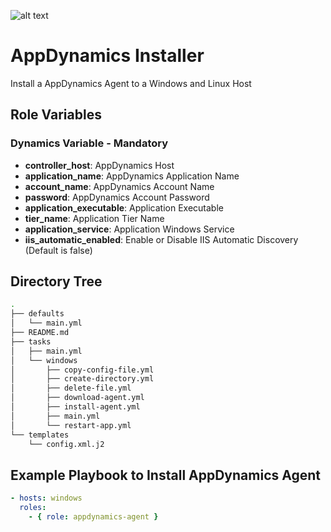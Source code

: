 ![alt text](https://github.com/stone-payments/ansible-appdynamics-agent/blob/master/img/logo.svg)

AppDynamics Installer
=========

Install a AppDynamics Agent to a Windows and Linux Host

Role Variables
--------------

### Dynamics Variable - Mandatory 

* **controller_host**: AppDynamics Host
* **application_name**:  AppDynamics Application Name
* **account_name**: AppDynamics Account Name
* **password**: AppDynamics Account Password
* **application_executable**: Application Executable 
* **tier_name**: Application Tier Name
* **application_service**: Application Windows Service
* **iis_automatic_enabled**: Enable or Disable IIS Automatic Discovery (Default is false)

Directory Tree
----------------

```bash
.
├── defaults
│   └── main.yml
├── README.md
├── tasks
│   ├── main.yml
│   └── windows
│       ├── copy-config-file.yml
│       ├── create-directory.yml
│       ├── delete-file.yml
│       ├── download-agent.yml
│       ├── install-agent.yml
│       ├── main.yml
│       └── restart-app.yml
└── templates
    └── config.xml.j2
```

Example Playbook to Install AppDynamics Agent
----------------

```yaml
- hosts: windows
  roles:
    - { role: appdynamics-agent }
```
